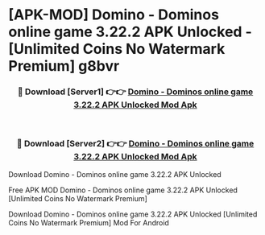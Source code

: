 # [APK-MOD] Domino - Dominos online game 3.22.2 APK Unlocked - [Unlimited Coins No Watermark Premium] g8bvr



<div align="center">
<h3>🔴 Download [Server1] 👉👉 <a href="https://momento.my/?title=Domino_-_Dominos_online_game_3.22.2_APK_Unlocked">Domino - Dominos online game 3.22.2 APK Unlocked Mod Apk</a></h3><br>

<h3>🔴 Download [Server2] 👉👉 <a href="https://momento.my/?title=Domino_-_Dominos_online_game_3.22.2_APK_Unlocked">Domino - Dominos online game 3.22.2 APK Unlocked Mod Apk</a></h3>
</div>



Download Domino - Dominos online game 3.22.2 APK Unlocked 

Free APK MOD Domino - Dominos online game 3.22.2 APK Unlocked [Unlimited Coins No Watermark Premium]

Download Domino - Dominos online game 3.22.2 APK Unlocked [Unlimited Coins No Watermark Premium] Mod For Android
